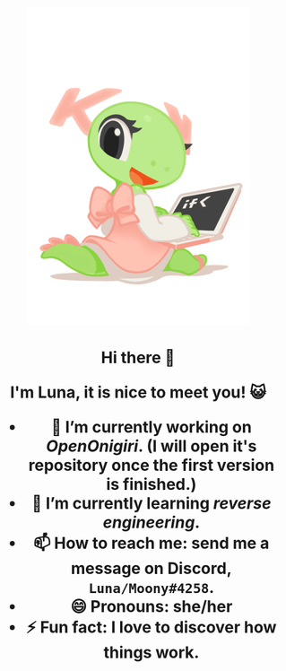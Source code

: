 <p align="center"><img src="https://github.com/FrappuccinoDev/FrappuccinoDev/raw/main/Mascot_konqi-app-dev-katie.png"></p>

<h1 align="center">Hi there 👋</p>

I'm Luna, it is nice to meet you! 😺

- 🔭 I’m currently working on *OpenOnigiri*. (I will open it's repository once the first version is finished.)
- 🌱 I’m currently learning *reverse engineering*.
- 📫 How to reach me: send me a message on Discord, `Luna/Moony#4258`.
- 😄 Pronouns: she/her
- ⚡ Fun fact: I love to discover how things work.
